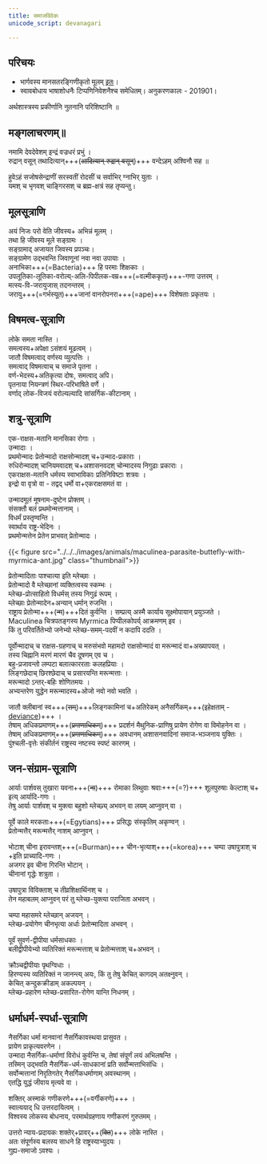 ```yaml
---
title: समाजविवेकः
unicode_script: devanagari

---
```


## परिचयः
- भार्गवस्य मानसतरङ्गिणीकृतो मूलम् [इतः](https://github.com/somasushma/tex-files/blob/master/arthashAstra/arthashAstra.tex)।
- स्वावबोधाय भाषाशोधनैः टिप्पणिनिवेशनैश्च समेधितम्। अनुकरणकालः - 201901।

अर्थशास्त्रस्य प्रकीर्णानि नुतनानि परिशिष्टानि ॥  

## मङ्गलाचरणम्॥  
नमामि देवदेवेशम् इन्द्रं वज्रधरं प्रभुं ।  
रुद्रान् वसून् तथादित्यान्+++(~~आदित्यान् रुद्रान् वसून्~~)+++ वन्देऽहम् अश्विनौ सह ॥

हुवेऽहं सजोषसेन्द्राणीं सरस्वतीं रोदसीं च सर्वाभिर् ग्नाभिर् युताः ।  
यमश् च भृगवश् चाङ्गिरसश् च ब्रह्म-क्षत्रं सह तृप्यन्तु।

## मूलसूत्राणि
अयं निजः परो वेति जीवस्य+ अभिन्नं मूलम् ।  
तथा हि जीवस्य मूले सङ्ग्रामः ।  
सङ्ग्रामाद् अजायत जिवस्य प्रपञ्चः।  
सङ्ग्रामेण उद्भवन्ति जिवाणूनां नवा नवा उपायाः ।  
अनाभिका+++(=Bacteria)+++ हि परमाः शिक्षकाः ।   
उपलूतिका-लूतिका-वरोल्य्-अलि-पिपीलक-वम्र+++(=वल्मीककृत्)+++-गणा उत्तरम् ।  
मत्स्य-वि-जरायुजास् तदनन्तरम् ।  
जरायु+++(=गर्भस्यूत)+++जानां वानरोपनरा+++(=ape)+++ विशेषताः प्रकृतयः ।

## विषमत्व-सूत्राणि
लोके समता नास्ति ।  
समत्वस्य+अपेक्षा ऽसंशयं मूढत्वम् ।  
जातौ विषमत्वाद् वर्णस्य व्युत्पत्तिः ।  
समत्वाद् विषमत्वाच् च समाजे पृतना ।  
वर्ण-भेदस्य+अतिकृत्या दोषः, समत्वाद् अपि।  
पृतनाया नियन्त्रणं स्थिर-परिभाषिते वर्णे ।  
वर्णाद् लोक-विजयं वरोल्यल्यादि सांसर्गिक-कीटानाम् ।  

## शत्रु-सूत्राणि
एक-राक्षस-मतानि मानसिका रोगाः ।  
उन्मादाः ।  
प्रथमोन्मादः प्रेतोन्मादो राक्षसोन्मादश् च+उन्माद-प्रकाराः ।  
रुधिरोन्मादश् चानियमवादश् च+अशासनवदश् चोन्मादस्य निगुढाः प्रकाराः ।  
एकराक्षस-मतानि धर्मस्य स्वाभाविकाः प्रतिनिविष्टाः शत्रवः ।  
इन्द्रो वा वृत्रो वा - तद्वद् धर्मो वा+एकराक्षसमतं वा ।

उन्मादमूलं मूषनाम-दुष्टेन प्रोक्तम् ।  
संसक्तौ बलं प्रथमोन्मत्तानाम् ।  
विधर्मं प्रस्तृण्वन्ति ।  
स्वार्थाय राष्ट्र-भेदिनः ।  
प्रथमोन्मत्तेन प्रेतेन प्राभवत् प्रेतोन्मादः ।

{{< figure src="../../../images/animals/maculinea-parasite-buttefly-with-myrmica-ant.jpg" class="thumbnail">}}

प्रेतोन्मादिताः पाश्चात्या इति म्लेच्छाः ।  
प्रेतोन्मादो वै म्लेच्छानां व्यक्तित्वस्य स्कम्भः ।  
म्लेच्छ-प्रोत्साहितो विधर्मस् तस्य निगुढं रूपम् ।  
म्लेच्छाः प्रेतोन्मादेन+अन्यान् धर्मान् रुजन्ति ।  
राष्ट्राय प्रेतोन्मा+++(~~न्म~~)+++दितं कुर्वन्ति ।
सम्प्रत्य् अस्मै कार्याय सूक्ष्मोपायान् प्रयुञ्जते ।  
Maculinea चित्रपतङ्गस्य Myrmica पिप्पीलकोपर्य् आक्रमणम् इव ।  
किं तु परिवर्तितेभ्यो जनेभ्यो म्लेच्छ-समम्-पदवीं न कदापि ददति ।

पूर्वोन्मादाच् च राक्षस-ग्रहणाच् च मरुसंभवो महामदो राक्षसोन्मादं वा मरून्मादं वा+अख्यापयत् ।  
तस्य चिह्नानि मरणं मारणं चैव दूषणम् एव च ।  
बहु-प्रजावन्तो लम्पटा बलात्काररताः कलहप्रियाः ।  
लिङ्गछेदाच् छिरश्छेदाच् च प्रसारयन्ति मरून्मत्ताः ।  
मरून्मादो ऽन्तर्-बहिः शोणितमयः ।  
अभ्यन्तरेण युद्धेन मरून्मादस्य+ओजो नवो नवो भवति ।  

जातौ क्लीबानां स्व+++(~~सम्~~)+++लिङ्गकामिनां च+अतिरेकम् अनैसर्गिकम्+++(इहेक्षताम् - [deviance](../deviance/))+++ ।  
तेषाम् अधिकप्रमाणम्+++(~~प्रमाणाधिकम्~~)+++ प्रदर्शनं मैथुनिक-प्राणिषु प्रायेण रोगेण वा विमोहनेन वा ।  
तेषाम् अधिकप्रमाणम्+++(~~प्रमाणाधिकम्~~)+++ अवधानम् अशासनवादिनां समाज-भञ्जनाय युक्तिः ।  
पुंश्चली-वृत्तेः संकीर्तनं राष्ट्रस्य नष्टस्य स्पष्टं कारणम् ।

## जन-संग्राम-सूत्राणि
आर्याः पार्शवस् तुखारा यवना+++(~~ना~~)+++ रोमाका लिथुवाः श्रवाः+++(=?)+++ शूलपुरुषाः केल्टाश् च+ इत्य् आर्यादि-गणः ।  
तेषु आर्याः पार्शवश् च मुक्त्वा बहुशो म्लेच्छ्य् अभवन् वा लयम् आप्नुवन् वा ।

पूर्वे काले मरकताः+++(=Egytians)+++ प्रसिद्धः संस्कृतिम् अकृण्वन् ।  
प्रेतोन्मत्तैर् मरून्मत्तैर् नाशम् आप्नुवन् ।

भोटाश् चीना इरावन्तश्+++(=Burman)+++ चीन-भृत्याश्+++(=korea)+++ चम्पा उषापुत्राश् च +इति प्राच्यादि-गणः ।  
अजगर इव चीना गिरन्ति भोटान् ।  
चीनानां गृद्धेः शत्रुता ।

उषापुत्रा विविक्ताश् च तीव्रशिक्षार्थिनश् च ।  
तेन महाबलम् आप्नुवन् परं तु म्लेच्छ-युक्त्या पराजिता अभवन् ।

चम्पा महासमरे म्लेच्छान् अजयन् ।  
म्लेच्छ-प्रयोगेण चीनभृत्या अर्धाः प्रेतोन्मादिता अभवन् ।

पूर्वं सुवर्ण-द्वीपीया धर्मसाधकाः ।  
बलीद्वीपीयेभ्यो व्यतिरिक्तं मरून्मत्ताश् च प्रेतोन्मत्ताश् च+अभवन् ।

क्रौञ्चद्वीपीयाः पृथग्विधाः ।  
हिरण्यस्य व्यतिरिक्तं न जानन्त्य् अयः, किं तु तेषु केचित् कागदम् अतक्ष्नुवन् ।  
केचित् कन्दुकक्रीडाम् अकल्पयन् ।  
म्लेच्छ-प्रहारेण म्लेच्छ-प्रसारित-रोगेण यान्ति निधनम् ।  

## धर्माधर्म-स्पर्धा-सूत्राणि
नैसर्गिका धर्मा मानवानां नैसर्गिकावस्थया प्रासुवत ।  
प्रायेण प्राकृत्यवरणेन ।  
उन्मादा नैसर्गिक-धर्माणां विरोधं कुर्वन्ति च, तेषां संपूर्णं लयं अभिलषन्ति ।  
तस्मिन् उद्भवति नैसर्गिक-धर्म-साधकानां प्रति सर्वोन्मत्ताभिसंधिः ।  
सर्वोन्मत्तानां निरृतिगतेर् नैसर्गिकधर्माणाम् अवस्थानम् ।  
एतद्धि युद्धं जीवाय मृत्यवे वा ।

शक्तिर् अस्माकं गणीकरणे+++(=वर्गीकरणे)+++ ।  
स्वात्ययाद् धि उत्तरदायित्वम् ।  
विश्वस्य लोकस्य बोधनाय, परमार्थग्रहणाय गणीकरणं गुरुतमम् ।

उत्तरो न्याय-प्रदायकः शक्तेर्+प्रावर्++(~~क्ति~~)+++ लोके नास्ति ।   
अतः संपूर्णस्य बलस्य साधने हि राष्ट्रस्याभ्युदयः ।  
गुह्य-समाजो ऽवश्यः ।  